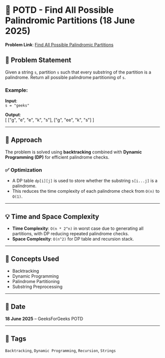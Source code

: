 # 🧩 POTD - Find All Possible Palindromic Partitions (18 June 2025)

**Problem Link**: [Find All Possible Palindromic Partitions](https://www.geeksforgeeks.org/problems/find-all-possible-palindromic-partitions-of-a-string/1)

## 📝 Problem Statement

Given a string `s`, partition `s` such that every substring of the partition is a palindrome. Return all possible palindrome partitioning of `s`.

### Example:
**Input**:  
`s = "geeks"`

**Output**:  
[
["g", "e", "e", "k", "s"],
["g", "ee", "k", "s"]
]


---

## 🚀 Approach

The problem is solved using **backtracking** combined with **Dynamic Programming (DP)** for efficient palindrome checks.

### ✅ Optimization

- A DP table `dp[i][j]` is used to store whether the substring `s[i...j]` is a palindrome.
- This reduces the time complexity of each palindrome check from `O(n)` to `O(1)`.

---

## 💡 Time and Space Complexity

- **Time Complexity**: `O(n * 2^n)` in worst case due to generating all partitions, with DP reducing repeated palindrome checks.
- **Space Complexity**: `O(n^2)` for DP table and recursion stack.

---

## 🧠 Concepts Used

- Backtracking
- Dynamic Programming
- Palindrome Partitioning
- Substring Preprocessing

---

## 📅 Date

**18 June 2025** – GeeksForGeeks POTD

---

## 📌 Tags

`Backtracking`, `Dynamic Programming`, `Recursion`, `Strings`


